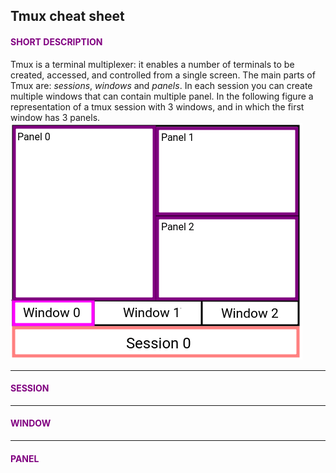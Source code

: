 ## Tmux cheat sheet

#### <span style="color:purple"> SHORT DESCRIPTION </span>
Tmux is a terminal multiplexer: it enables a number of terminals to be created, accessed, and controlled from a single screen.
The main parts of Tmux are: _sessions_, _windows_ and _panels_.
In each session you can create multiple windows that can contain multiple panel. In the following figure a representation of a tmux session with 3 windows, and in which the first window has 3 panels.
![Tmux session elements](./img/tmux_1.png)

---

#### <span style="color:purple"> SESSION <span>

---

#### <span style="color:purple"> WINDOW <span>

---

#### <span style="color:purple"> PANEL <span>